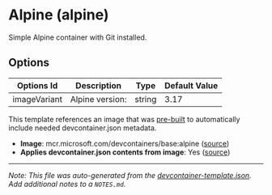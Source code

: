 

# Alpine (alpine)

Simple Alpine container with Git installed.

## Options

| Options Id | Description | Type | Default Value |
|-----|-----|-----|-----|
| imageVariant | Alpine version: | string | 3.17 |

This template references an image that was [pre-built](https://containers.dev/implementors/reference/#prebuilding) to automatically include needed devcontainer.json metadata.

* **Image**: mcr.microsoft.com/devcontainers/base:alpine ([source](https://github.com/devcontainers/images/tree/main/src/base-alpine))
* **Applies devcontainer.json contents from image**: Yes ([source](https://github.com/devcontainers/images/blob/main/src/base-alpine/.devcontainer/devcontainer.json))


---

_Note: This file was auto-generated from the [devcontainer-template.json](https://github.com/devcontainers/templates/blob/main/src/alpine/devcontainer-template.json).  Add additional notes to a `NOTES.md`._